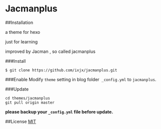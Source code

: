 # Jacmanplus

##Installation

a theme for hexo  

just for learning  

improved by Jacman , so called jacmanplus

###Install

```
$ git clone https://github.com/ixjx/jacmanplus.git
```

###Enable
Modify `theme` setting in blog folder` _config.yml` to `jacmanplus`.

###Update
```
cd themes/jacmanplus
git pull origin master
```
**please backup your `_config.yml` file before update.** 


##License
[MIT](/LICENSE)
